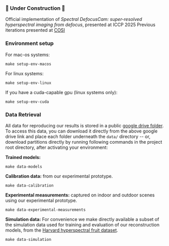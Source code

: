 ### 🚧 Under Construction 🚧 ###
Official implementation of *Spectral DefocusCam: super-resolved hyperspectral imaging from defocus*, presented at ICCP 2025
Previous iterations presented at [COSI](https://opg.optica.org/abstract.cfm?uri=COSI-2022-CF2C.1)

### Environment setup
For mac-os systems:
```
make setup-env-macos
```

For linux systems:
```
make setup-env-linux
```

If you have a cuda-capable gpu (linux systems only):
```
make setup-env-cuda
```

### Data Retrieval
All data for reproducing our results is stored in a public [google drive folder](https://drive.google.com/drive/folders/176sErdN4R-5LPUs3SD2AGebDJkh3lTty). To access this data, you can download it directly from the above google drive link and place each folder underneath the `data/` directory -- or, download partitions directly by running following commands in the project root directory, after activating your environment:

**Trained models:**
```
make data-models
```

**Calibration data:** from our experimental prototype.
```
make data-calibration
```

**Experimental measurements:** captured on indoor and outdoor scenes using our experimental prototype.

```
make data-experimental-measurements
```

**Simulation data:** For convenience we make directly available a subset of the simulation data used for training and evaluation of our reconstruction models, from the [Harvard hyperspectral fruit dataset](http://vision.seas.harvard.edu/hyperspec/).

```
make data-simulation
```